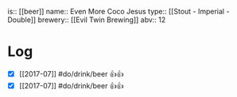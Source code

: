 is:: [[beer]]
name:: Even More Coco Jesus
type:: [[Stout - Imperial - Double]]
brewery:: [[Evil Twin Brewing]]
abv:: 12

# Log
- [x] [[2017-07]] #do/drink/beer 👍👍
- [x] [[2017-07]] #do/drink/beer 👍👍
